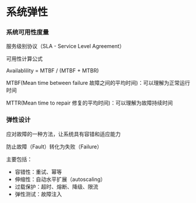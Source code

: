 # 系统弹性

### 系统可用性度量



服务级别协议（SLA  - Service Level Agreement）

可用性计算公式

Availablility = MTBF / (MTBF + MTBR)

MTBF(Mean time between failure 故障之间的平均时间)：可以理解为正常运行时间

MTTR(Mean time to repair 修复的平均时间)：可以理解为故障持续时间



### 弹性设计



应对故障的一种方法，让系统具有容错和适应能力

防止故障（Fault）转化为失败（Failure）

主要包括：

* 容错性：重试、幂等
* 伸缩性：自动水平扩展（autoscaling）
* 过载保护：超时、熔断、降级、限流
* 弹性测试：故障注入